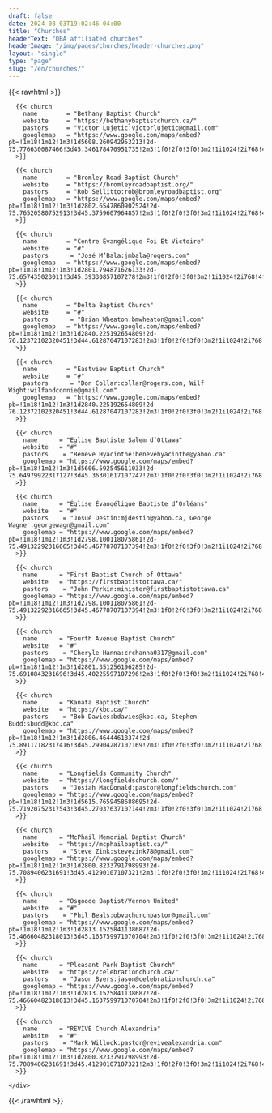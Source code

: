 ```yaml
---
draft: false
date: 2024-08-03T19:02:46-04:00
title: "Churches"
headerText: "OBA affiliated churches"
headerImage: "/img/pages/churches/header-churches.png"
layout: "single"
type: "page"
slug: "/en/churches/"
---
```


{{< rawhtml >}}
<div class="container pt-20 xl:pt-28 lg:pt-28 md:pt-28 pb-16 xl:pb-20 lg:pb-20 md:pb-20">
  
  <div class="itemgrid grid-view projects-masonry">
    <div class="flex flex-wrap mx-[-15px] xl:mx-[-20px] lg:mx-[-20px] md:mx-[-20px] mt-[-50px] xl:mt-[-80px] lg:mt-[-80px] md:mt-[-80px] isotope">

      {{< church 
        name        = "Bethany Baptist Church"
        website     = "https://bethanybaptistchurch.ca/"
        pastors     = "Victor Lujetic:victorlujetic@gmail.com"
        googlemap   = "https://www.google.com/maps/embed?pb=!1m18!1m12!1m3!1d5608.260942953213!2d-75.776630087466!3d45.346178470951735!2m3!1f0!2f0!3f0!3m2!1i1024!2i768!4f13.1!3m3!1m2!1s0x4cce072fe33d9337%3A0xb561dd2e1937014a!2s382%20Centrepointe%20Dr%2C%20Ottawa%2C%20ON%20K2G%206B3!5e0!3m2!1sen!2sca!4v1723404575977!5m2!1sen!2sca"
      >}}

      {{< church 
        name        = "Bromley Road Baptist Church"
        website     = "https://bromleyroadbaptist.org/"
        pastors     = "Rob Sellitto:rob@bromleyroadbaptist.org"
        googlemap   = "https://www.google.com/maps/embed?pb=!1m18!1m12!1m3!1d2802.6547860902524!2d-75.76520580752913!3d45.3759607964857!2m3!1f0!2f0!3f0!3m2!1i1024!2i768!4f13.1!3m3!1m2!1s0x4cce06b70fc4363f%3A0x9fe302638227aca6!2s1900%20Lauder%20Dr%2C%20Ottawa%2C%20ON%20K2A%201B1!5e0!3m2!1sen!2sca!4v1722774522532!5m2!1sen!2sca"
      >}}
      
      {{< church 
        name        = "Centre Évangélique Foi Et Victoire"
        website     = "#"
        pastors      = "José M’Bala:jmbala@rogers.com"
        googlemap   = "https://www.google.com/maps/embed?pb=!1m18!1m12!1m3!1d2801.794871626133!2d-75.657435023011!3d45.39330857107278!2m3!1f0!2f0!3f0!3m2!1i1024!2i768!4f13.1!3m3!1m2!1s0x4cce0f5ecb997081%3A0x9f88b86315f6aaad!2s414%20Pleasant%20Park%20Rd%2C%20Ottawa%2C%20ON%20K1H%205N1!5e0!3m2!1sen!2sca!4v1722774718868!5m2!1sen!2sca"
      >}}

      {{< church 
        name        = "Delta Baptist Church"
        website     = "#"
        pastors      = "Brian Wheaton:bmwheaton@gmail.com"
        googlemap   = "https://www.google.com/maps/embed?pb=!1m18!1m12!1m3!1d2840.225192654809!2d-76.12372102320451!3d44.61287047107283!2m3!1f0!2f0!3f0!3m2!1i1024!2i768!4f13.1!3m3!1m2!1s0x4ccd7b3bd519b001%3A0xa438ab29d679a82!2s24%20King%20St%2C%20Delta%2C%20ON%20K0E%201G0!5e0!3m2!1sen!2sca!4v1722778008813!5m2!1sen!2sca"
      >}}

      {{< church 
        name        = "Eastview Baptist Church"
        website     = "#"
        pastors      = "Don Collar:collar@rogers.com, Wilf Wight:wilfandconnie@gmail.com"
        googlemap   = "https://www.google.com/maps/embed?pb=!1m18!1m12!1m3!1d2840.225192654809!2d-76.12372102320451!3d44.61287047107283!2m3!1f0!2f0!3f0!3m2!1i1024!2i768!4f13.1!3m3!1m2!1s0x4ccd7b3bd519b001%3A0xa438ab29d679a82!2s24%20King%20St%2C%20Delta%2C%20ON%20K0E%201G0!5e0!3m2!1sen!2sca!4v1722778008813!5m2!1sen!2sca"
      >}}

      {{< church 
        name      = "Eglise Baptiste Salem d’Ottawa"
        website   = "#"
        pastors    = "Beneve Hyacinthe:benevehyacinthe@yahoo.ca"
        googlemap = "https://www.google.com/maps/embed?pb=!1m18!1m12!1m3!1d5606.592545611033!2d-75.64979922317127!3d45.36301617107247!2m3!1f0!2f0!3f0!3m2!1i1024!2i768!4f13.1!3m3!1m2!1s0x4cce08c0c94e8933%3A0xa79eef1ac3ae7ef0!2s14%20Tapiola%20Crescent%2C%20Ottawa%2C%20ON%20K1T%201W9!5e0!3m2!1sen!2sca!4v1722778244986!5m2!1sen!2sca"
      >}}

      {{< church 
        name      = "Église Évangélique Baptiste d’Orléans"
        website   = "#"
        pastors    = "Josué Destin:mjdestin@yahoo.ca, George Wagner:georgewagn@gmail.com"
        googlemap = "https://www.google.com/maps/embed?pb=!1m18!1m12!1m3!1d2798.100118075861!2d-75.49132292316665!3d45.46778707107394!2m3!1f0!2f0!3f0!3m2!1i1024!2i768!4f13.1!3m3!1m2!1s0x4cce12497e2021a7%3A0x654b06d86f548baf!2s480%20Charlemagne%20Blvd%2C%20Ottawa%2C%20ON%20K4A%201S2!5e0!3m2!1sen!2sca!4v1722778433187!5m2!1sen!2sca"
      >}}

      {{< church 
        name      = "First Baptist Church of Ottawa"
        website   = "https://firstbaptistottawa.ca/"
        pastors    = "John Perkin:minister@firstbaptistottawa.ca"
        googlemap = "https://www.google.com/maps/embed?pb=!1m18!1m12!1m3!1d2798.100118075861!2d-75.49132292316665!3d45.46778707107394!2m3!1f0!2f0!3f0!3m2!1i1024!2i768!4f13.1!3m3!1m2!1s0x4cce12497e2021a7%3A0x654b06d86f548baf!2s480%20Charlemagne%20Blvd%2C%20Ottawa%2C%20ON%20K4A%201S2!5e0!3m2!1sen!2sca!4v1722778433187!5m2!1sen!2sca"
      >}}

      {{< church 
        name      = "Fourth Avenue Baptist Church"
        website   = "#"
        pastors    = "Cheryle Hanna:crchanna0317@gmail.com"
        googlemap = "https://www.google.com/maps/embed?pb=!1m18!1m12!1m3!1d2801.351256196285!2d-75.6910843231696!3d45.40225597107296!2m3!1f0!2f0!3f0!3m2!1i1024!2i768!4f13.1!3m3!1m2!1s0x4cce05b8a01cafd1%3A0x8e89b4fbfe714ba6!2s109A%20Fourth%20Ave%2C%20Ottawa%2C%20ON%20K1S%202L3!5e0!3m2!1sen!2sca!4v1722778604972!5m2!1sen!2sca"
      >}}

      {{< church 
        name      = "Kanata Baptist Church"
        website   = "https://kbc.ca/"
        pastors    = "Bob Davies:bdavies@kbc.ca, Stephen Budd:sbudd@kbc.ca"
        googlemap = "https://www.google.com/maps/embed?pb=!1m18!1m12!1m3!1d2806.46444618374!2d-75.89117182317416!3d45.29904287107169!2m3!1f0!2f0!3f0!3m2!1i1024!2i768!4f13.1!3m3!1m2!1s0x4ccdff98c4f2a21b%3A0xc0146af92b068182!2s465%20Hazeldean%20Rd%2C%20Ottawa%2C%20ON%20K2L%201V1!5e0!3m2!1sen!2sca!4v1722778688622!5m2!1sen!2sca"
      >}}

      {{< church 
        name      = "Longfields Community Church"
        website   = "https://longfieldschurch.com/"
        pastors    = "Josiah MacDonald:pastor@longfieldschurch.com"
        googlemap = "https://www.google.com/maps/embed?pb=!1m18!1m12!1m3!1d5615.7659458688695!2d-75.71920752317543!3d45.27037637107144!2m3!1f0!2f0!3f0!3m2!1i1024!2i768!4f13.1!3m3!1m2!1s0x4ccde32a3d139915%3A0xf2750c1f07be5c3d!2s3376%20Woodroffe%20Ave%2C%20Nepean%2C%20ON!5e0!3m2!1sen!2sca!4v1722778781621!5m2!1sen!2sca"
      >}}

      {{< church 
        name      = "McPhail Memorial Baptist Church"
        website   = "https://mcphailbaptist.ca/"
        pastors    = "Steve Zink:stevezink78@gmail.com"
        googlemap = "https://www.google.com/maps/embed?pb=!1m18!1m12!1m3!1d2800.8233791798993!2d-75.7089406231691!3d45.41290107107321!2m3!1f0!2f0!3f0!3m2!1i1024!2i768!4f13.1!3m3!1m2!1s0x4cce044de7fc462b%3A0xab7f9c533fa340ca!2s249%20Bronson%20Ave%2C%20Ottawa%2C%20ON%20K1R%206H6!5e0!3m2!1sen!2sca!4v1722778865494!5m2!1sen!2sca"
      >}}

      {{< church 
        name      = "Osgoode Baptist/Vernon United"
        website   = "#"
        pastors    = "Phil Beals:obvuchurchpastor@gmail.com"
        googlemap = "https://www.google.com/maps/embed?pb=!1m18!1m12!1m3!1d2813.1525841138687!2d-75.46660482318013!3d45.163759971070704!2m3!1f0!2f0!3f0!3m2!1i1024!2i768!4f13.1!3m3!1m2!1s0x4ccddb81f27ba3b1%3A0x1aa0dd3b72268b0e!2s8674%20Bank%20St%2C%20Ottawa%2C%20ON%20K0A%202W0!5e0!3m2!1sen!2sca!4v1722778954791!5m2!1sen!2sca"
      >}}

      {{< church 
        name      = "Pleasant Park Baptist Church"
        website   = "https://celebrationchurch.ca/"
        pastors    = "Jason Byers:jason@celebrationchurch.ca"
        googlemap = "https://www.google.com/maps/embed?pb=!1m18!1m12!1m3!1d2813.1525841138687!2d-75.46660482318013!3d45.163759971070704!2m3!1f0!2f0!3f0!3m2!1i1024!2i768!4f13.1!3m3!1m2!1s0x4ccddb81f27ba3b1%3A0x1aa0dd3b72268b0e!2s8674%20Bank%20St%2C%20Ottawa%2C%20ON%20K0A%202W0!5e0!3m2!1sen!2sca!4v1722778954791!5m2!1sen!2sca"
      >}}                 

      {{< church 
        name      = "REVIVE Church Alexandria"
        website   = "#"
        pastors    = "Mark Willock:pastor@revivealexandria.com"
        googlemap = "https://www.google.com/maps/embed?pb=!1m18!1m12!1m3!1d2800.8233791798993!2d-75.7089406231691!3d45.41290107107321!2m3!1f0!2f0!3f0!3m2!1i1024!2i768!4f13.1!3m3!1m2!1s0x4cce044de7fc462b%3A0xab7f9c533fa340ca!2s249%20Bronson%20Ave%2C%20Ottawa%2C%20ON%20K1R%206H6!5e0!3m2!1sen!2sca!4v1722778865494!5m2!1sen!2sca"
      >}}         

    </div>
  </div>
</div>

{{< /rawhtml >}}
